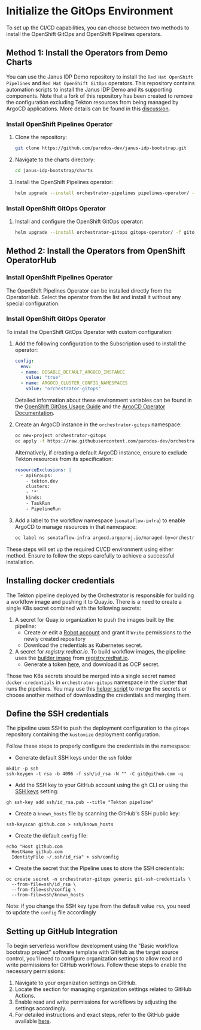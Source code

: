 # Initialize the GitOps Environment

To set up the CI/CD capabilities, you can choose between two methods to install the OpenShift GitOps and OpenShift Pipelines operators.

## Method 1: Install the Operators from Demo Charts

You can use the Janus IDP Demo repository to install the `Red Hat OpenShift Pipelines` and `Red Hat OpenShift GitOps` operators. This repository contains automation scripts to install the Janus IDP Demo and its supporting components. Note that a fork of this repository has been created to remove the configuration excluding Tekton resources from being managed by ArgoCD applications. More details can be found in this [discussion](https://github.com/argoproj/argo-cd/discussions/8674#discussioncomment-2318554).

### Install OpenShift Pipelines Operator

1. Clone the repository:

    ```bash
    git clone https://github.com/parodos-dev/janus-idp-bootstrap.git
    ```

2. Navigate to the charts directory:

    ```bash
    cd janus-idp-bootstrap/charts
    ```
3. Install the OpenShift Pipelines operator:

    ```bash
    helm upgrade --install orchestrator-pipelines pipelines-operator/ -f pipelines-operator/values.yaml -n orchestrator-gitops --create-namespace
    ```

### Install OpenShift GitOps Operator

1. Install and configure the OpenShift GitOps operator:

    ```bash
    helm upgrade --install orchestrator-gitops gitops-operator/ -f gitops-operator/values.yaml -n orchestrator-gitops --create-namespace --set namespaces={orchestrator-gitops}
    ```


## Method 2: Install the Operators from OpenShift OperatorHub

### Install OpenShift Pipelines Operator

The OpenShift Pipelines Operator can be installed directly from the OperatorHub. Select the operator from the list and install it without any special configuration.

### Install OpenShift GitOps Operator

To install the OpenShift GitOps Operator with custom configuration:

1. Add the following configuration to the Subscription used to install the operator:

    ```yaml
    config:
      env:
      - name: DISABLE_DEFAULT_ARGOCD_INSTANCE
        value: "true"
      - name: ARGOCD_CLUSTER_CONFIG_NAMESPACES
        value: "orchestrator-gitops"
    ```

    Detailed information about these environment variables can be found in the [OpenShift GitOps Usage Guide](https://github.com/redhat-developer/gitops-operator/blob/master/docs/OpenShift%20GitOps%20Usage%20Guide.md#installation-of-openshift-gitops-without-ready-to-use-argo-cd-instance-for-rosaosd) and the [ArgoCD Operator Documentation](https://argocd-operator.readthedocs.io/en/latest/usage/basics/#cluster-scoped-instance).

2. Create an ArgoCD instance in the `orchestrator-gitops` namespace:

    ```bash
    oc new-project orchestrator-gitops
    oc apply -f https://raw.githubusercontent.com/parodos-dev/orchestrator-helm-operator/main/docs/gitops/resources/argocd-example.yaml
    ```

    Alternatively, if creating a default ArgoCD instance, ensure to exclude Tekton resources from its specification:

    ```yaml
    resourceExclusions: |
      - apiGroups:
        - tekton.dev
        clusters:
        - '*'
        kinds:
        - TaskRun
        - PipelineRun
    ```

3. Add a label to the workflow namespace (`sonataflow-infra`) to enable ArgoCD to manage resources in that namespace:

    ```bash
    oc label ns sonataflow-infra argocd.argoproj.io/managed-by=orchestrator-gitops
    ```

These steps will set up the required CI/CD environment using either method. Ensure to follow the steps carefully to achieve a successful installation.

## Installing docker credentials

The Tekton pipeline deployed by the Orchestrator is responsible for building a workflow image and pushing it to Quay.io.
There is a need to create a single K8s secret combined with the following secrets:
1. A secret for Quay.io organization to push the images built by the pipeline:
   - Create or edit a [Robot account](https://access.redhat.com/documentation/en-us/red_hat_quay/3.3/html/use_red_hat_quay/use-quay-manage-repo) and grant it `Write` permissions to the newly created repository
   - Download the credentials as Kubernetes secret.
2. A secret for _registry.redhat.io_. To build workflow images, the pipeline uses the [builder image](https://github.com/parodos-dev/serverless-workflows/blob/main/pipeline/workflow-builder.Dockerfile) from [registry.redhat.io](https://registry.redhat.io).
   - Generate a token [here](https://access.redhat.com/terms-based-registry/create), and download it as OCP secret.

Those two K8s secrets should be merged into a single secret named `docker-credentials` in `orchestrator-gitops` namespace in the cluster that runs the pipelines.
You may use this [helper script](https://github.com/parodos-dev/orchestrator-helm-chart/blob/main/hack/merge_secrets.sh) to merge the secrets or choose another method of downloading the credentials and merging them.

## Define the SSH credentials

The pipeline uses SSH to push the deployment configuration to the `gitops` repository containing the `kustomize` deployment configuration.

Follow these steps to properly configure the credentials in the namespace:

- Generate default SSH keys under the `ssh` folder

```console
mkdir -p ssh
ssh-keygen -t rsa -b 4096 -f ssh/id_rsa -N "" -C git@github.com -q
```

- Add the SSH key to your GitHub account using the gh CLI or using the [SSH keys](https://github.com/settings/keys) setting:

```console
gh ssh-key add ssh/id_rsa.pub --title "Tekton pipeline"
```

- Create a `known_hosts` file by scanning the GitHub's SSH public key:

```console
ssh-keyscan github.com > ssh/known_hosts
```

- Create the default `config` file:

```console
echo "Host github.com
  HostName github.com
  IdentityFile ~/.ssh/id_rsa" > ssh/config
```

- Create the secret that the Pipeline uses to store the SSH credentials:

```console
oc create secret -n orchestrator-gitops generic git-ssh-credentials \
  --from-file=ssh/id_rsa \
  --from-file=ssh/config \
  --from-file=ssh/known_hosts
```

Note: if you change the SSH key type from the default value `rsa`, you need to update the `config` file accordingly

## Setting up GitHub Integration

To begin serverless workflow development using the "Basic workflow bootstrap project" software template with GitHub as the target source control, you'll need to configure organization settings to allow read and write permissions for GitHub workflows. Follow these steps to enable the necessary permissions:

1. Navigate to your organization settings on GitHub.
2. Locate the section for managing organization settings related to GitHub Actions.
3. Enable read and write permissions for workflows by adjusting the settings accordingly.
4. For detailed instructions and exact steps, refer to the GitHub guide available [here](https://docs.github.com/en/enterprise-server@3.9/organizations/managing-organization-settings/disabling-or-limiting-github-actions-for-your-organization#configuring-the-default-github_token-permissions).
